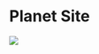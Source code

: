 # Planet Site

![](https://github.com/mohitmaithanii/CSS-Practice-Projects/assets/126086791/c4896377-a646-4dfc-831c-ccf24baba2be)
